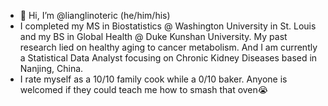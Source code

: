 - 👋 Hi, I’m @lianglinoteric (he/him/his)
- I completed my MS in Biostatistics @ Washington University in St. Louis and my BS in Global Health @ Duke Kunshan University. My past research lied on healthy aging to cancer metabolism. And I am currently a Statistical Data Analyst focusing on Chronic Kidney Diseases based in Nanjing, China.
- I rate myself as a 10/10 family cook while a 0/10 baker. Anyone is welcomed if they could teach me how to smash that oven😭
<!---
lianglinoteric/lianglinoteric is a ✨ special ✨ repository because its `README.md` (this file) appears on your GitHub profile.
You can click the Preview link to take a look at your changes.
--->
